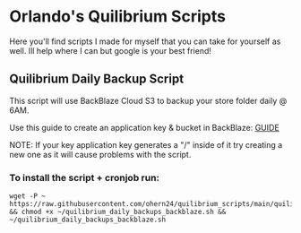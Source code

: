 # Orlando's Quilibrium Scripts
Here you'll find scripts I made for myself that you can take for yourself as well. Ill help where I can but google is your best friend!

## Quilibrium Daily Backup Script
This script will use BackBlaze Cloud S3 to backup your store folder daily @ 6AM.

Use this guide to create an application key & bucket in BackBlaze: [GUIDE](https://scribehow.com/shared/Create_Backblaze_Application_Key_and_Bucket_for_Quilibrium_Backup_Script__cXYURObtTnqNT_zOZWEAZA)

NOTE: If your key application key generates a "/" inside of it try creating a new one as it will cause problems with the script.

### To install the script + cronjob run:
```
wget -P ~ https://raw.githubusercontent.com/ohern24/quilibrium_scripts/main/quilibrium_daily_backups_backblaze.sh && chmod +x ~/quilibrium_daily_backups_backblaze.sh && ~/quilibrium_daily_backups_backblaze.sh
```
